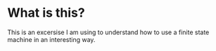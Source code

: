 # What is this?
This is an excersise I am using to understand how to use a finite state machine in an interesting way.
